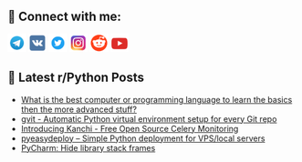 ## 🔎 Connect with me:
[<img src="https://github.com/bullbesh/bullbesh/blob/main/images/Telegram.png" width="32" height="32" />](https://t.me/bullbesh)
[<img src="https://github.com/bullbesh/bullbesh/blob/main/images/VK.png" width="32" height="32" />](https://vk.com/bullbesh)
[<img src="https://github.com/bullbesh/bullbesh/blob/main/images/Twitter.png" width="32" height="32" />](https://twitter.com/bullbesh1)
[<img src="https://github.com/bullbesh/bullbesh/blob/main/images/Instagram.png" width="32" height="32" />](https://www.instagram.com/bullbesh)
[<img src="https://github.com/bullbesh/bullbesh/blob/main/images/Reddit.png" width="32" height="32" />](https://www.reddit.com/user/bullbesh)
[<img src="https://github.com/bullbesh/bullbesh/blob/main/images/YouTube.png" width="32" height="32" />](https://www.youtube.com/channel/UCtfjRs6uzgq5mfm8S06WTcg)

## 📕 Latest r/Python Posts
<!-- BLOG-POST-LIST:START -->
- [What is the best computer or programming language to learn the basics then the more advanced stuff?](https://www.reddit.com/r/Python/comments/1oigffx/what_is_the_best_computer_or_programming_language/)
- [gvit - Automatic Python virtual environment setup for every Git repo](https://www.reddit.com/r/Python/comments/1oig9i0/gvit_automatic_python_virtual_environment_setup/)
- [Introducing Kanchi - Free Open Source Celery Monitoring](https://www.reddit.com/r/Python/comments/1oidpl8/introducing_kanchi_free_open_source_celery/)
- [pyeasydeploy – Simple Python deployment for VPS/local servers](https://www.reddit.com/r/Python/comments/1oici7a/pyeasydeploy_simple_python_deployment_for/)
- [PyCharm: Hide library stack frames](https://www.reddit.com/r/Python/comments/1oicb3y/pycharm_hide_library_stack_frames/)
<!-- BLOG-POST-LIST:END -->
